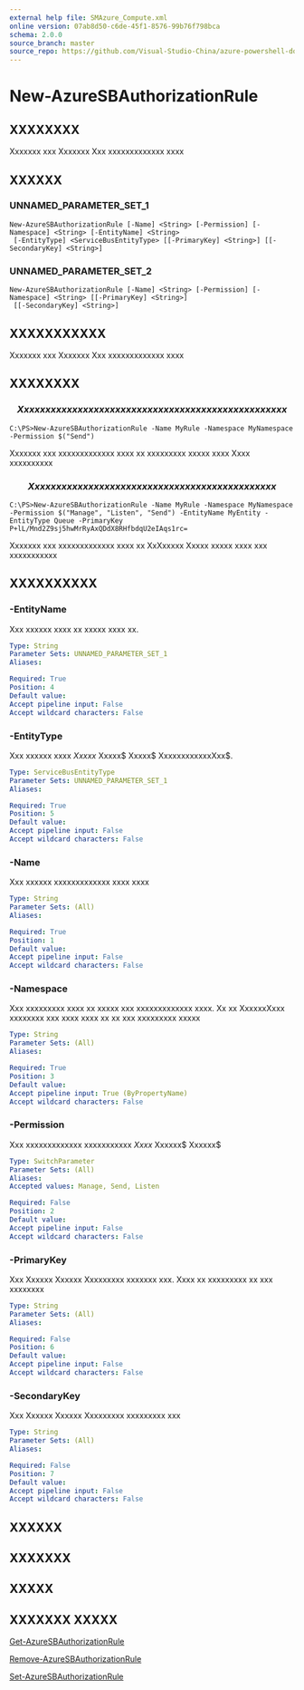 ```yaml
---
external help file: SMAzure_Compute.xml
online version: 07ab8d50-c6de-45f1-8576-99b76f798bca
schema: 2.0.0
source_branch: master
source_repo: https://github.com/Visual-Studio-China/azure-powershell-docs-int
---
```


# New-AzureSBAuthorizationRule
## XXXXXXXX
Xxxxxxx xxx Xxxxxxx Xxx xxxxxxxxxxxxx xxxx

## XXXXXX

### UNNAMED_PARAMETER_SET_1
```
New-AzureSBAuthorizationRule [-Name] <String> [-Permission] [-Namespace] <String> [-EntityName] <String>
 [-EntityType] <ServiceBusEntityType> [[-PrimaryKey] <String>] [[-SecondaryKey] <String>]
```

### UNNAMED_PARAMETER_SET_2
```
New-AzureSBAuthorizationRule [-Name] <String> [-Permission] [-Namespace] <String> [[-PrimaryKey] <String>]
 [[-SecondaryKey] <String>]
```

## XXXXXXXXXXX
Xxxxxxx xxx Xxxxxxx Xxx xxxxxxxxxxxxx xxxx

## XXXXXXXX

### $$$$$$$$$$$$$$ Xxxxxxx xxx xxxxxxxxxxxxx xxxx xxxx xxxxxxxxx xxxxxxx xxx $$$$$$$$$$$$$$
```
C:\PS>New-AzureSBAuthorizationRule -Name MyRule -Namespace MyNamespace -Permission $("Send")
```

Xxxxxxx xxx xxxxxxxxxxxxx xxxx xx xxxxxxxxx xxxxx xxxx Xxxx xxxxxxxxxx

### $$$$$$$$$$$$$$ Xxxxxxx xxx xxxxxxxxxxxxx xxxx xxxxxxxxx xxxxxxx xxx $$$$$$$$$$$$$$
```
C:\PS>New-AzureSBAuthorizationRule -Name MyRule -Namespace MyNamespace -Permission $("Manage", "Listen", "Send") -EntityName MyEntity -EntityType Queue -PrimaryKey P+lL/Mnd2Z9sj5hwMrRyAxQDdX8RHfbdqU2eIAqs1rc=
```

Xxxxxxx xxx xxxxxxxxxxxxx xxxx xx XxXxxxxx Xxxxx xxxxx xxxx xxx xxxxxxxxxxx

## XXXXXXXXXX

### -EntityName
Xxx xxxxxx xxxx xx xxxxx xxxx xx.

```yaml
Type: String
Parameter Sets: UNNAMED_PARAMETER_SET_1
Aliases: 

Required: True
Position: 4
Default value: 
Accept pipeline input: False
Accept wildcard characters: False
```

### -EntityType
Xxx xxxxxx xxxx $Xxxxx$ Xxxxx$ Xxxxx$ XxxxxxxxxxxxXxx$.

```yaml
Type: ServiceBusEntityType
Parameter Sets: UNNAMED_PARAMETER_SET_1
Aliases: 

Required: True
Position: 5
Default value: 
Accept pipeline input: False
Accept wildcard characters: False
```

### -Name
Xxx xxxxxx xxxxxxxxxxxxx xxxx xxxx

```yaml
Type: String
Parameter Sets: (All)
Aliases: 

Required: True
Position: 1
Default value: 
Accept pipeline input: False
Accept wildcard characters: False
```

### -Namespace
Xxx xxxxxxxxx xxxx xx xxxxx xxx xxxxxxxxxxxxx xxxx.
Xx xx XxxxxxXxxx xxxxxxxx xxx xxxx xxxx xx xx xxx xxxxxxxxx xxxxx

```yaml
Type: String
Parameter Sets: (All)
Aliases: 

Required: True
Position: 3
Default value: 
Accept pipeline input: True (ByPropertyName)
Accept wildcard characters: False
```

### -Permission
Xxx xxxxxxxxxxxxx xxxxxxxxxxx $Xxxx$ Xxxxxx$ Xxxxxx$

```yaml
Type: SwitchParameter
Parameter Sets: (All)
Aliases: 
Accepted values: Manage, Send, Listen

Required: False
Position: 2
Default value: 
Accept pipeline input: False
Accept wildcard characters: False
```

### -PrimaryKey
Xxx Xxxxxx Xxxxxx Xxxxxxxxx xxxxxxx xxx.
Xxxx xx xxxxxxxxx xx xxx xxxxxxxx

```yaml
Type: String
Parameter Sets: (All)
Aliases: 

Required: False
Position: 6
Default value: 
Accept pipeline input: False
Accept wildcard characters: False
```

### -SecondaryKey
Xxx Xxxxxx Xxxxxx Xxxxxxxxx xxxxxxxxx xxx

```yaml
Type: String
Parameter Sets: (All)
Aliases: 

Required: False
Position: 7
Default value: 
Accept pipeline input: False
Accept wildcard characters: False
```

## XXXXXX

## XXXXXXX

## XXXXX

## XXXXXXX XXXXX

[Get-AzureSBAuthorizationRule](07ab8d50-c6de-45f1-8576-99b76f798bca)

[Remove-AzureSBAuthorizationRule](7d4951b1-15ff-4fa4-9122-36538eee9cbe)

[Set-AzureSBAuthorizationRule](c199f0d5-8f84-4106-ac4b-afc2192d1218)


